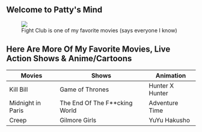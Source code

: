 ## Welcome to Patty's Mind 

<figure>
  <img src="https://m.media-amazon.com/images/M/MV5BMjk3NTYyMzc4Nl5BMl5BanBnXkFtZTcwODU3ODMzMw@@._V1_.jpg">
  <figcaption> Fight Club is one of my favorite movies (says everyone I know) <figcaption>
</figure>
    
    
## Here Are More Of My Favorite Movies, Live Action Shows & Anime/Cartoons

| Movies               | Shows                         | Animation        |
| -------------------- | ----------------------------- | ---------------- |
| Kill Bill            | Game of Thrones               | Hunter X Hunter  |
| Midnight in Paris    | The End Of The F**cking World | Adventure Time   |
| Creep                | Gilmore Girls                 | YuYu Hakusho     |
